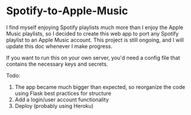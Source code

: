 # Spotify-to-Apple-Music

I find myself enjoying Spotify playlists much more than I enjoy the Apple Music playlists, so I decided to create this web app to port any
Spotify playlist to an Apple Music account. This project is still ongoing, and I will update this doc whenever I make progress.

If you want to run this on your own server, you'd need a config file that contains the necessary keys and secrets.

Todo:
1. The app became much bigger than expected, so reorganize the code using Flask best practices for structure
2. Add a login/user account functionality
3. Deploy (probably using Heroku)
